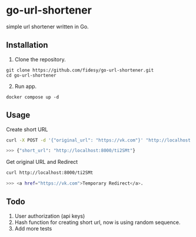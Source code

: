 # go-url-shortener
simple url shortener written in Go.

## Installation

1. Clone the repository.
```
git clone https://github.com/fidesy/go-url-shortener.git
cd go-url-shortener
```

2. Run app.
```
docker compose up -d
```

## Usage

Create short URL
```bash
curl -X POST -d '{"original_url": "https://vk.com"}' "http://localhost:8000/create"

>>> {"short_url": "http://localhost:8000/ti2SMt"}
```

Get original URL and Redirect
```bash
curl http://localhost:8000/ti2SMt

>>> <a href="https://vk.com">Temporary Redirect</a>.
```
## Todo

1. User authorization (api keys)
2. Hash function for creating short url, now is using random sequence.
3. Add more tests